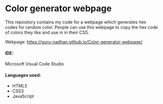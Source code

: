 # Color generator webpage

This repository contains my code for a webpage which generates hex codes for random color. People can use this webpage to copy the hex code of colors they like and use in in their CSS. 

Webpage: [https://guru-nadhan.github.io/Color-generator-webpage/ ](https://guru-nadhan.github.io/Color-generator-webpage/)
#### IDE: 
Microsoft Visual Code Studio
#### Languages used:
 - HTML5
 - CSS3
 - JavaScript
